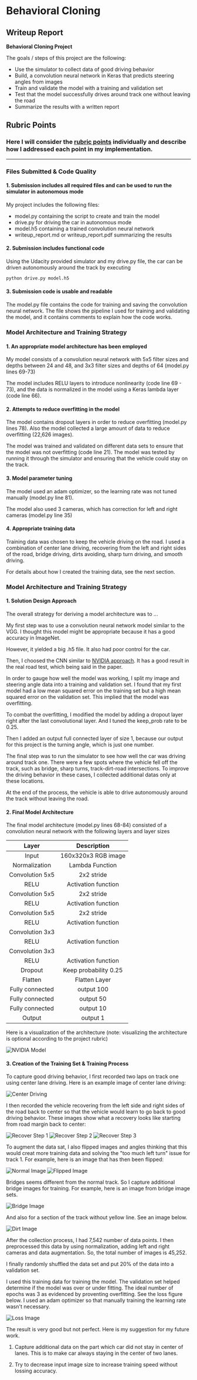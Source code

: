 # **Behavioral Cloning** 

## Writeup Report

**Behavioral Cloning Project**

The goals / steps of this project are the following:
* Use the simulator to collect data of good driving behavior
* Build, a convolution neural network in Keras that predicts steering angles from images
* Train and validate the model with a training and validation set
* Test that the model successfully drives around track one without leaving the road
* Summarize the results with a written report


[//]: # (Image References)

[image1]: ./report_img/NVIDIA_model.png "Model Visualization"
[image2]: ./report_img/center_driving.jpg "Center Line Driving"
[image3]: ./report_img/recover1.jpg "Recovery Image"
[image4]: ./report_img/recover2.jpg "Recovery Image"
[image5]: ./report_img/recover3.jpg "Recovery Image"
[image6]: ./report_img/flip1.jpg "Normal Image"
[image7]: ./report_img/flip2.jpg "Flipped Image"
[image8]: ./report_img/bridge.jpg "Bridge Image"
[image9]: ./report_img/dirt.jpg "Dirt Image"
[image10]: ./report_img/model_loss.png "Loss Image"

## Rubric Points
### Here I will consider the [rubric points](https://review.udacity.com/#!/rubrics/432/view) individually and describe how I addressed each point in my implementation.  

---
### Files Submitted & Code Quality

#### 1. Submission includes all required files and can be used to run the simulator in autonomous mode

My project includes the following files:
* model.py containing the script to create and train the model
* drive.py for driving the car in autonomous mode
* model.h5 containing a trained convolution neural network 
* writeup_report.md or writeup_report.pdf summarizing the results

#### 2. Submission includes functional code
Using the Udacity provided simulator and my drive.py file, the car can be driven autonomously around the track by executing 
```sh
python drive.py model.h5
```

#### 3. Submission code is usable and readable

The model.py file contains the code for training and saving the convolution neural network. The file shows the pipeline I used for training and validating the model, and it contains comments to explain how the code works.

### Model Architecture and Training Strategy

#### 1. An appropriate model architecture has been employed

My model consists of a convolution neural network with 5x5 filter sizes and depths between 24 and 48, and 3x3 filter sizes and depths of 64 (model.py lines 69-73) 

The model includes RELU layers to introduce nonlinearity (code line 69 - 73), and the data is normalized in the model using a Keras lambda layer (code line 66). 

#### 2. Attempts to reduce overfitting in the model

The model contains dropout layers in order to reduce overfitting (model.py lines 78). Also the model collected a large amount of data to reduce overfitting (22,626 images). 

The model was trained and validated on different data sets to ensure that the model was not overfitting (code line 21). The model was tested by running it through the simulator and ensuring that the vehicle could stay on the track.

#### 3. Model parameter tuning

The model used an adam optimizer, so the learning rate was not tuned manually (model.py line 81).

The model also used 3 cameras, which has correction for left and right cameras (model.py line 35)

#### 4. Appropriate training data

Training data was chosen to keep the vehicle driving on the road. I used a combination of center lane driving, recovering from the left and right sides of the road, bridge driving, dirts avoiding, sharp turn driving, and smooth driving.

For details about how I created the training data, see the next section. 

### Model Architecture and Training Strategy

#### 1. Solution Design Approach

The overall strategy for deriving a model architecture was to ...

My first step was to use a convolution neural network model similar to the VGG. I thought this model might be appropriate because it has a good accuracy in ImageNet.

However, it yielded a big .h5 file. It also had poor control for the car.

Then, I choosed the CNN similar to [NVIDIA approach](http://images.nvidia.com/content/tegra/automotive/images/2016/solutions/pdf/end-to-end-dl-using-px.pdf). It has a good result in the real road test, which being said in the paper.

In order to gauge how well the model was working, I split my image and steering angle data into a training and validation set. I found that my first model had a low mean squared error on the training set but a high mean squared error on the validation set. This implied that the model was overfitting. 

To combat the overfitting, I modified the model by adding a dropout layer right after the last convolutional layer. And I tuned the keep_prob rate to be 0.25. 

Then I added an output full connected layer of size 1, because our output for this project is the turning angle, which is just one number. 

The final step was to run the simulator to see how well the car was driving around track one. There were a few spots where the vehicle fell off the track, such as bridge, sharp turns, track-dirt-road intersections. To improve the driving behavior in these cases, I collected additional datas only at these locations.

At the end of the process, the vehicle is able to drive autonomously around the track without leaving the road.

#### 2. Final Model Architecture

The final model architecture (model.py lines 68-84) consisted of a convolution neural network with the following layers and layer sizes 

| Layer         		|     Description	        					| 
|:---------------------:|:---------------------------------------------:| 
| Input         		| 160x320x3 RGB image   						| 
| Normalization     	| Lambda Function 								|
| Convolution 5x5     	| 2x2 stride 									|
| RELU					| Activation function							|
| Convolution 5x5     	| 2x2 stride 									|
| RELU					| Activation function							|
| Convolution 5x5     	| 2x2 stride 									|
| RELU					| Activation function							|
| Convolution 3x3     	|  												|
| RELU					| Activation function							|
| Convolution 3x3     	| 			 									|
| RELU					| Activation function							|
| Dropout				| Keep probability 0.25 						|
| Flatten 				| Flatten Layer									|
| Fully connected		| output 100									|
| Fully connected		| output 50										|
| Fully connected		| output 10										|
| Output 				| output 1										|

Here is a visualization of the architecture (note: visualizing the architecture is optional according to the project rubric)

![NVIDIA Model][image1]

#### 3. Creation of the Training Set & Training Process

To capture good driving behavior, I first recorded two laps on track one using center lane driving. Here is an example image of center lane driving:

![Center Driving][image2]

I then recorded the vehicle recovering from the left side and right sides of the road back to center so that the vehicle would learn to go back to good driving behavior. These images show what a recovery looks like starting from road margin back to center:

![Recover Step 1][image3]
![Recover Step 2][image4]
![Recover Step 3][image5]

To augment the data sat, I also flipped images and angles thinking that this would creat more training data and solving the "too much left turn" issue for track 1. For example, here is an image that has then been flipped:

![Normal Image][image6]
![Flipped Image][image7]

Bridges seems different from the normal track. So I capture additional bridge images for training. For example, here is an image from bridge image sets.

![Bridge Image][image8]

And also for a section of the track without yellow line. See an image below.

![Dirt Image][image9]

After the collection process, I had 7,542 number of data points. I then preprocessed this data by using normalization, adding left and right cameras and data augmentation. So, the total number of images is 45,252.


I finally randomly shuffled the data set and put 20% of the data into a validation set. 

I used this training data for training the model. The validation set helped determine if the model was over or under fitting. The ideal number of epochs was 3 as evidenced by proventing overfitting. See the loss figure below. I used an adam optimizer so that manually training the learning rate wasn't necessary.

![Loss Image][image10]

The result is very good but not perfect. Here is my suggestion for my future work. 

1. Capture additional data on the part which car did not stay in center of lanes. This is to make car always staying in the center of two lanes.

2. Try to decrease input image size to increase training speed without lossing accuracy.

